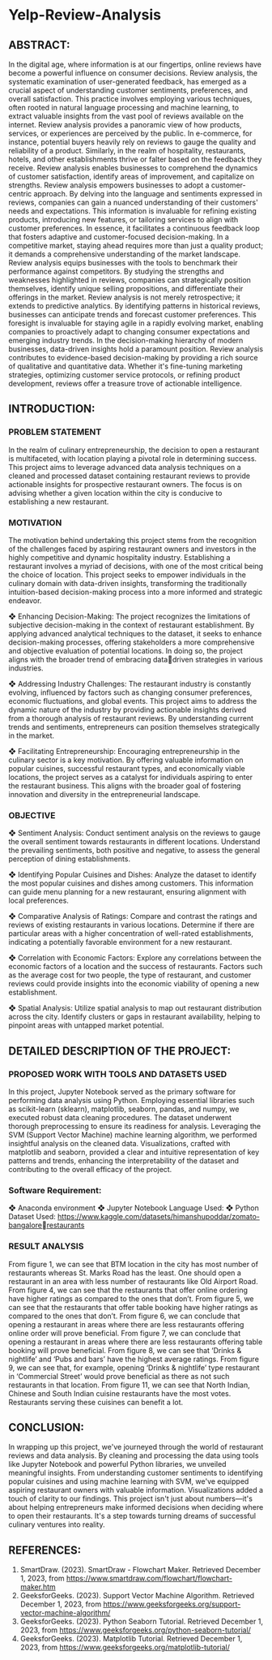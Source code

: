 # Yelp-Review-Analysis
## ABSTRACT:
In the digital age, where information is at our fingertips, online reviews have become a 
powerful influence on consumer decisions. Review analysis, the systematic 
examination of user-generated feedback, has emerged as a crucial aspect of 
understanding customer sentiments, preferences, and overall satisfaction. This practice 
involves employing various techniques, often rooted in natural language processing and 
machine learning, to extract valuable insights from the vast pool of reviews available 
on the internet.
Review analysis provides a panoramic view of how products, services, or experiences 
are perceived by the public. In e-commerce, for instance, potential buyers heavily rely 
on reviews to gauge the quality and reliability of a product. Similarly, in the realm of 
hospitality, restaurants, hotels, and other establishments thrive or falter based on the 
feedback they receive. Review analysis enables businesses to comprehend the 
dynamics of customer satisfaction, identify areas of improvement, and capitalize on 
strengths.
Review analysis empowers businesses to adopt a customer-centric approach. By 
delving into the language and sentiments expressed in reviews, companies can gain a 
nuanced understanding of their customers' needs and expectations. This information is 
invaluable for refining existing products, introducing new features, or tailoring services 
to align with customer preferences. In essence, it facilitates a continuous feedback loop 
that fosters adaptive and customer-focused decision-making.
In a competitive market, staying ahead requires more than just a quality product; it 
demands a comprehensive understanding of the market landscape. Review analysis 
equips businesses with the tools to benchmark their performance against competitors. 
By studying the strengths and weaknesses highlighted in reviews, companies can 
strategically position themselves, identify unique selling propositions, and differentiate 
their offerings in the market.
Review analysis is not merely retrospective; it extends to predictive analytics. By 
identifying patterns in historical reviews, businesses can anticipate trends and forecast 
customer preferences. This foresight is invaluable for staying agile in a rapidly evolving 
market, enabling companies to proactively adapt to changing consumer expectations 
and emerging industry trends.
In the decision-making hierarchy of modern businesses, data-driven insights hold a 
paramount position. Review analysis contributes to evidence-based decision-making 
by providing a rich source of qualitative and quantitative data. Whether it's fine-tuning 
marketing strategies, optimizing customer service protocols, or refining product 
development, reviews offer a treasure trove of actionable intelligence.
## INTRODUCTION:
### PROBLEM STATEMENT
In the realm of culinary entrepreneurship, the decision to open a restaurant is 
multifaceted, with location playing a pivotal role in determining success. This project 
aims to leverage advanced data analysis techniques on a cleaned and processed dataset 
containing restaurant reviews to provide actionable insights for prospective restaurant 
owners. The focus is on advising whether a given location within the city is conducive 
to establishing a new restaurant.
### MOTIVATION
The motivation behind undertaking this project stems from the recognition of the 
challenges faced by aspiring restaurant owners and investors in the highly competitive 
and dynamic hospitality industry. Establishing a restaurant involves a myriad of 
decisions, with one of the most critical being the choice of location. This project seeks 
to empower individuals in the culinary domain with data-driven insights, transforming 
the traditionally intuition-based decision-making process into a more informed and 
strategic endeavor.

❖ Enhancing Decision-Making: The project recognizes the limitations of subjective 
decision-making in the context of restaurant establishment. By applying advanced 
analytical techniques to the dataset, it seeks to enhance decision-making processes, 
offering stakeholders a more comprehensive and objective evaluation of potential 
locations. In doing so, the project aligns with the broader trend of embracing datadriven strategies in various industries.

❖ Addressing Industry Challenges: The restaurant industry is constantly evolving, 
influenced by factors such as changing consumer preferences, economic 
fluctuations, and global events. This project aims to address the dynamic nature of 
the industry by providing actionable insights derived from a thorough analysis of 
restaurant reviews. By understanding current trends and sentiments, entrepreneurs 
can position themselves strategically in the market.

❖ Facilitating Entrepreneurship: Encouraging entrepreneurship in the culinary sector 
is a key motivation. By offering valuable information on popular cuisines, 
successful restaurant types, and economically viable locations, the project serves as 
a catalyst for individuals aspiring to enter the restaurant business. This aligns with 
the broader goal of fostering innovation and diversity in the entrepreneurial 
landscape.

### OBJECTIVE
❖ Sentiment Analysis: Conduct sentiment analysis on the reviews to gauge the overall 
sentiment towards restaurants in different locations. Understand the prevailing 
sentiments, both positive and negative, to assess the general perception of dining 
establishments.

❖ Identifying Popular Cuisines and Dishes: Analyze the dataset to identify the most 
popular cuisines and dishes among customers. This information can guide menu 
planning for a new restaurant, ensuring alignment with local preferences.

❖ Comparative Analysis of Ratings: Compare and contrast the ratings and reviews of 
existing restaurants in various locations. Determine if there are particular areas with 
a higher concentration of well-rated establishments, indicating a potentially 
favorable environment for a new restaurant.

❖ Correlation with Economic Factors: Explore any correlations between the economic 
factors of a location and the success of restaurants. Factors such as the average cost 
for two people, the type of restaurant, and customer reviews could provide insights 
into the economic viability of opening a new establishment.

❖ Spatial Analysis: Utilize spatial analysis to map out restaurant distribution across 
the city. Identify clusters or gaps in restaurant availability, helping to pinpoint areas 
with untapped market potential.

## DETAILED DESCRIPTION OF THE PROJECT:
### PROPOSED WORK WITH TOOLS AND DATASETS USED
In this project, Jupyter Notebook served as the primary software for performing 
data analysis using Python. Employing essential libraries such as scikit-learn 
(sklearn), matplotlib, seaborn, pandas, and numpy, we executed robust data cleaning 
procedures. The dataset underwent thorough preprocessing to ensure its readiness 
for analysis. Leveraging the SVM (Support Vector Machine) machine learning 
algorithm, we performed insightful analysis on the cleaned data. Visualizations, 
crafted with matplotlib and seaborn, provided a clear and intuitive representation of 
key patterns and trends, enhancing the interpretability of the dataset and 
contributing to the overall efficacy of the project.
### Software Requirement:
❖ Anaconda environment
❖ Jupyter Notebook
Language Used:
❖ Python
Dataset Used:
https://www.kaggle.com/datasets/himanshupoddar/zomato-bangalorerestaurants
### RESULT ANALYSIS
From figure 1, we can see that BTM location in the city has most number of restaurants whereas 
St. Marks Road has the least. One should open a restaurant in an area with less number of 
restaurants like Old Airport Road.
From figure 4, we can see that the restaurants that offer online ordering have higher ratings as 
compared to the ones that don’t.
From figure 5, we can see that the restaurants that offer table booking have higher ratings as 
compared to the ones that don’t.
From figure 6, we can conclude that opening a restaurant in areas where there are less 
restaurants offering online order will prove beneficial.
From figure 7, we can conclude that opening a restaurant in areas where there are less 
restaurants offering table booking will prove beneficial.
From figure 8, we can see that ‘Drinks & nightlife’ and ‘Pubs and bars’ have the highest average 
ratings.
From figure 9, we can see that, for example, opening ‘Drinks & nightlife’ type restaurant in 
‘Commercial Street’ would prove beneficial as there as not such restaurants in that location.
From figure 11, we can see that North Indian, Chinese and South Indian cuisine restaurants 
have the most votes. Restaurants serving these cuisines can benefit a lot.
## CONCLUSION:
In wrapping up this project, we've journeyed through the world of restaurant reviews 
and data analysis. By cleaning and processing the data using tools like Jupyter 
Notebook and powerful Python libraries, we unveiled meaningful insights. From 
understanding customer sentiments to identifying popular cuisines and using machine 
learning with SVM, we've equipped aspiring restaurant owners with valuable 
information. Visualizations added a touch of clarity to our findings. This project isn't 
just about numbers—it's about helping entrepreneurs make informed decisions when 
deciding where to open their restaurants. It's a step towards turning dreams of successful 
culinary ventures into reality.
## REFERENCES:
1. SmartDraw. (2023). SmartDraw - Flowchart Maker. Retrieved December 1, 2023, 
from https://www.smartdraw.com/flowchart/flowchart-maker.htm
2. GeeksforGeeks. (2023). Support Vector Machine Algorithm. Retrieved December 1, 
2023, from https://www.geeksforgeeks.org/support-vector-machine-algorithm/
3. GeeksforGeeks. (2023). Python Seaborn Tutorial. Retrieved December 1, 2023, 
from https://www.geeksforgeeks.org/python-seaborn-tutorial/
4. GeeksforGeeks. (2023). Matplotlib Tutorial. Retrieved December 1, 2023, 
from https://www.geeksforgeeks.org/matplotlib-tutorial/
